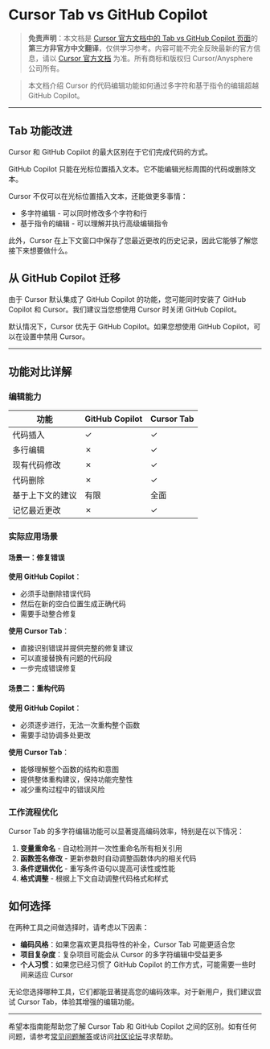 # Cursor Tab vs GitHub Copilot

> **免责声明**：本文档是 [Cursor 官方文档中的 Tab vs GitHub Copilot 页面](https://docs.cursor.com/tab/from-gh-copilot)的**第三方非官方中文翻译**，仅供学习参考。内容可能不完全反映最新的官方信息，请以 [Cursor 官方文档](https://docs.cursor.com) 为准。所有商标和版权归 Cursor/Anysphere 公司所有。

> 本文档介绍 Cursor 的代码编辑功能如何通过多字符和基于指令的编辑超越 GitHub Copilot。

---

## Tab 功能改进

Cursor 和 GitHub Copilot 的最大区别在于它们完成代码的方式。

GitHub Copilot 只能在光标位置插入文本。它不能编辑光标周围的代码或删除文本。

Cursor 不仅可以在光标位置插入文本，还能做更多事情：

* 多字符编辑 - 可以同时修改多个字符和行
* 基于指令的编辑 - 可以理解并执行高级编辑指令

此外，Cursor 在上下文窗口中保存了您最近更改的历史记录，因此它能够了解您接下来想要做什么。

## 从 GitHub Copilot 迁移

由于 Cursor 默认集成了 GitHub Copilot 的功能，您可能同时安装了 GitHub Copilot 和 Cursor。我们建议当您想使用 Cursor 时关闭 GitHub Copilot。

默认情况下，Cursor 优先于 GitHub Copilot。如果您想使用 GitHub Copilot，可以在设置中禁用 Cursor。

---

## 功能对比详解

### 编辑能力

| 功能 | GitHub Copilot | Cursor Tab |
|------|---------------|------------|
| 代码插入 | ✓ | ✓ |
| 多行编辑 | ✗ | ✓ |
| 现有代码修改 | ✗ | ✓ |
| 代码删除 | ✗ | ✓ |
| 基于上下文的建议 | 有限 | 全面 |
| 记忆最近更改 | ✗ | ✓ |

### 实际应用场景

#### 场景一：修复错误

**使用 GitHub Copilot**：
- 必须手动删除错误代码
- 然后在新的空白位置生成正确代码
- 需要手动整合修复

**使用 Cursor Tab**：
- 直接识别错误并提供完整的修复建议
- 可以直接替换有问题的代码段
- 一步完成错误修复

#### 场景二：重构代码

**使用 GitHub Copilot**：
- 必须逐步进行，无法一次重构整个函数
- 需要手动协调多处更改

**使用 Cursor Tab**：
- 能够理解整个函数的结构和意图
- 提供整体重构建议，保持功能完整性
- 减少重构过程中的错误风险

### 工作流程优化

Cursor Tab 的多字符编辑功能可以显著提高编码效率，特别是在以下情况：

1. **变量重命名** - 自动检测并一次性重命名所有相关引用
2. **函数签名修改** - 更新参数时自动调整函数体内的相关代码
3. **条件逻辑优化** - 重写条件语句以提高可读性或性能
4. **格式调整** - 根据上下文自动调整代码格式和样式

## 如何选择

在两种工具之间做选择时，请考虑以下因素：

- **编码风格**：如果您喜欢更具指导性的补全，Cursor Tab 可能更适合您
- **项目复杂度**：复杂项目可能会从 Cursor 的多字符编辑中受益更多
- **个人习惯**：如果您已经习惯了 GitHub Copilot 的工作方式，可能需要一些时间来适应 Cursor

无论您选择哪种工具，它们都能显著提高您的编码效率。对于新用户，我们建议尝试 Cursor Tab，体验其增强的编辑功能。

---

希望本指南能帮助您了解 Cursor Tab 和 GitHub Copilot 之间的区别。如有任何问题，请参考[常见问题解答](/ai/cursor/faq)或访问[社区论坛](https://forum.cursor.com)寻求帮助。 
